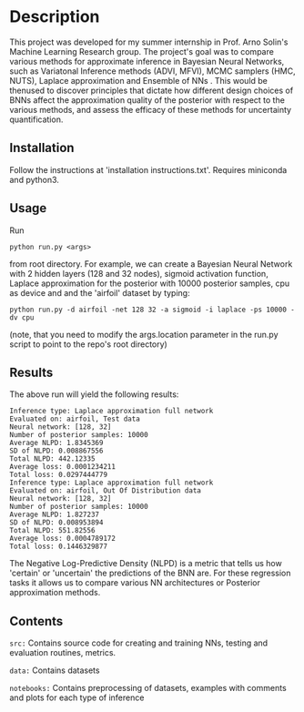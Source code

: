 # Description

This project was developed for my summer internship in Prof. Arno Solin's Machine Learning Research group. The project's goal was to compare various methods for approximate inference in Bayesian Neural Networks, such as Variatonal Inference methods (ADVI, MFVI), MCMC samplers (HMC, NUTS), Laplace approximation and Ensemble of NNs . This would be thenused to discover principles that dictate how different design choices of BNNs affect the approximation quality of the posterior with respect to the various methods, and assess the efficacy of these methods for uncertainty quantification.

## Installation

Follow the instructions at 'installation instructions.txt'. Requires miniconda and python3.

## Usage

Run 

```python run.py <args>``` 

from root directory. For example, we can create a Bayesian Neural Network with 2 hidden layers (128 and 32 nodes), sigmoid activation function, Laplace approximation for the posterior with 10000 posterior samples, cpu as device and and the 'airfoil' dataset by typing:

```python run.py -d airfoil -net 128 32 -a sigmoid -i laplace -ps 10000 -dv cpu```

(note, that you need to modify the args.location parameter in the run.py script to point to the repo's root directory)

## Results

The above run will yield the following results: 

```
Inference type: Laplace approximation full network
Evaluated on: airfoil, Test data
Neural network: [128, 32]
Number of posterior samples: 10000
Average NLPD: 1.8345369
SD of NLPD: 0.008867556
Total NLPD: 442.12335
Average loss: 0.0001234211
Total loss: 0.0297444779
Inference type: Laplace approximation full network
Evaluated on: airfoil, Out Of Distribution data
Neural network: [128, 32]
Number of posterior samples: 10000
Average NLPD: 1.827237
SD of NLPD: 0.008953894
Total NLPD: 551.82556
Average loss: 0.0004789172
Total loss: 0.1446329877
```

The Negative Log-Predictive Density (NLPD) is a metric that tells us how 'certain' or 'uncertain' the predictions of the BNN are. For these regression tasks it allows us to compare various NN architectures or Posterior approximation methods.

## Contents

```src:``` Contains source code for creating and training NNs, testing and evaluation routines, metrics.

```data:``` Contains datasets

```notebooks:``` Contains preprocessing of datasets, examples with comments and plots for each type of inference
